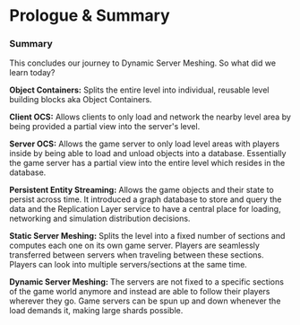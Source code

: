 # Prologue & Summary
### Summary
This concludes our journey to Dynamic Server Meshing. So what did we learn today?

__Object Containers:__ Splits the entire level into individual, reusable level building blocks aka Object Containers.

__Client OCS:__ Allows clients to only load and network the nearby level area by being provided a partial view into the server's level.

__Server OCS:__ Allows the game server to only load level areas with players inside by being able to load and unload objects into a database. Essentially the game server has a partial view into the entire level which resides in the database.

__Persistent Entity Streaming:__ Allows the game objects and their state to persist across time. It introduced a graph database to store and query the data and the Replication Layer service to have a central place for loading, networking and simulation distribution decisions.

__Static Server Meshing:__ Splits the level into a fixed number of sections and computes each one on its own game server. Players are seamlessly transferred between servers when traveling between these sections. Players can look into multiple servers/sections at the same time.

__Dynamic Server Meshing:__ The servers are not fixed to a specific sections of the game world anymore and instead are able to follow their players wherever they go. Game servers can be spun up and down whenever the load demands it, making large shards possible.

